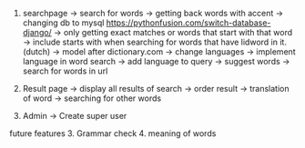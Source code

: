 1. searchpage
    -> search for words
        -> getting back words with accent -> changing db to mysql https://pythonfusion.com/switch-database-django/
        -> only getting exact matches or words that start with that word
        -> include starts with when searching for words that have lidword in it. (dutch)
        -> model after dictionary.com
    -> change languages
        -> implement language in word search
        -> add language to query
    -> suggest words
    -> search for words in url

2. Result page
    -> display all results of search 
    -> order result
    -> translation of word
    -> searching for other words


3. Admin 
    -> Create super user


future features
3. Grammar check
4. meaning of words



